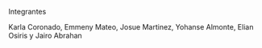 Integrantes

Karla Coronado,
Emmeny Mateo,
Josue Martinez,
Yohanse Almonte,
Elian Osiris y
 Jairo Abrahan
